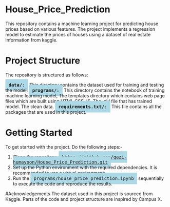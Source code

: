 # House_Price_Prediction
This repository contains a machine learning project for predicting house prices based on various features. The project implements a regression model to estimate the prices of houses using a dataset of real estate information from kaggle.

# Project Structure
The repository is structured as follows:

<kbd style="background-color: lightblue; padding: 10px;">**data/**:</kbd> This directory contains the dataset used for training and testing the model.
<kbd style="background-color: lightblue; padding: 10px;">**programs/**:</kbd> This directory contains the notebook of training machine learning model, The templates directory which contains web page files which are built using
HTML,CSS,JS. The .pkl file that has trained model. The clean data.
<kbd style="background-color: lightblue; padding: 10px;">**requirements.txt/**:</kbd> This file contains all the packages that are used in this project.


# Getting Started
To get started with the project. Do the following steps:-
1. Clone the repository:
    <kbd style="background-color: lightblue; padding: 10px;">https://github.com/qazi-humayoon/House_Price_Prediction.git </kbd>
2. Set up the Python environment with the required dependencies. It is recommended to use a virtual environment:
3. Run the  <kbd style="background-color: lightblue; padding: 10px;">programs/house_price_prediction.ipynb</kbd> sequentially to execute the code and reproduce the results.

#Acknowledgements
The dataset used in this project is sourced from Kaggle. Parts of the code and project structure are inspired by Campus X.

